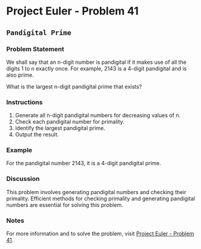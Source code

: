 # Project Euler - Problem 41

## `Pandigital Prime`

### Problem Statement

We shall say that an n-digit number is pandigital if it makes use of all the digits 1 to n exactly once. For example, 2143 is a 4-digit pandigital and is also prime.

What is the largest n-digit pandigital prime that exists?

### Instructions

1. Generate all n-digit pandigital numbers for decreasing values of n.
2. Check each pandigital number for primality.
3. Identify the largest pandigital prime.
4. Output the result.

### Example

For the pandigital number 2143, it is a 4-digit pandigital prime.

### Discussion

This problem involves generating pandigital numbers and checking their primality. Efficient methods for checking primality and generating pandigital numbers are essential for solving this problem.

### Notes

For more information and to solve the problem, visit [Project Euler - Problem 41](https://projecteuler.net/problem=41).

